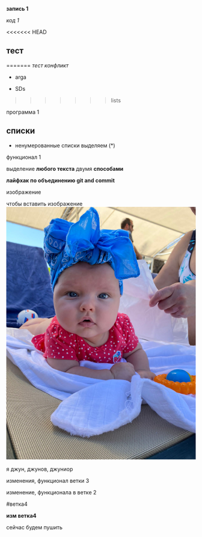 **запись 1**

*код 1*

<<<<<<< HEAD
## тест
=======
_*тест конфликт*_

* arga

* SDs

>>>>>>> lists

программа 1

## списки

* ненумерованные списки выделяем (*)

функционал 1

выделение **любого текста** двумя __способами__

**лайфхак по объединению git and commit**

изображение

чтобы вставить изображение ![я - малыш](busu.jpg)

я джун, джунов, джуниор

изменения, функционал ветки 3

изменение, функционала в ветке 2

#ветка4

**изм ветка4**

сейчас будем пушить